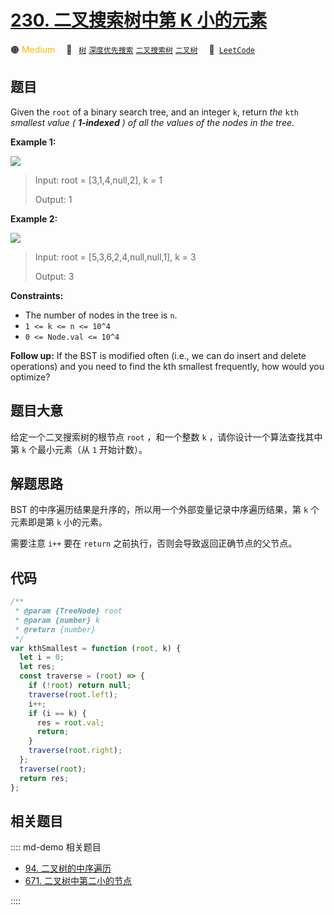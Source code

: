 # [230. 二叉搜索树中第 K 小的元素](https://leetcode.com/problems/kth-smallest-element-in-a-bst)

🟠 <font color=#ffb800>Medium</font>&emsp; 🔖&ensp; [`树`](/leetcode/outline/tag/tree.md) [`深度优先搜索`](/leetcode/outline/tag/depth-first-search.md) [`二叉搜索树`](/leetcode/outline/tag/binary-search-tree.md) [`二叉树`](/leetcode/outline/tag/binary-tree.md)&emsp; 🔗&ensp;[`LeetCode`](https://leetcode.com/problems/kth-smallest-element-in-a-bst/)

## 题目

Given the `root` of a binary search tree, and an integer `k`, return _the_
`kth` _smallest value ( **1-indexed** ) of all the values of the nodes in the
tree_.

**Example 1:**

![](https://assets.leetcode.com/uploads/2021/01/28/kthtree1.jpg)

> Input: root = [3,1,4,null,2], k = 1
>
> Output: 1

**Example 2:**

![](https://assets.leetcode.com/uploads/2021/01/28/kthtree2.jpg)

> Input: root = [5,3,6,2,4,null,null,1], k = 3
>
> Output: 3

**Constraints:**

- The number of nodes in the tree is `n`.
- `1 <= k <= n <= 10^4`
- `0 <= Node.val <= 10^4`

**Follow up:** If the BST is modified often (i.e., we can do insert and delete
operations) and you need to find the kth smallest frequently, how would you
optimize?

## 题目大意

给定一个二叉搜索树的根节点 `root` ，和一个整数 `k` ，请你设计一个算法查找其中第 `k` 个最小元素（从 `1` 开始计数）。

## 解题思路

BST 的中序遍历结果是升序的，所以用一个外部变量记录中序遍历结果，第 `k` 个元素即是第 `k` 小的元素。

需要注意 `i++` 要在 `return` 之前执行，否则会导致返回正确节点的父节点。

## 代码

```javascript
/**
 * @param {TreeNode} root
 * @param {number} k
 * @return {number}
 */
var kthSmallest = function (root, k) {
  let i = 0;
  let res;
  const traverse = (root) => {
    if (!root) return null;
    traverse(root.left);
    i++;
    if (i == k) {
      res = root.val;
      return;
    }
    traverse(root.right);
  };
  traverse(root);
  return res;
};
```

## 相关题目

:::: md-demo 相关题目
- [94. 二叉树的中序遍历](./0094.md)
- [671. 二叉树中第二小的节点](https://leetcode.com/problems/second-minimum-node-in-a-binary-tree)

::::
